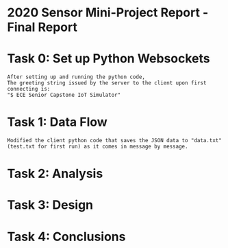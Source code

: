 # 2020 Sensor Mini-Project Report - Final Report

# Task 0: Set up Python Websockets

	After setting up and running the python code,
	The greeting string issued by the server to the client upon first connecting is: 
	"$ ECE Senior Capstone IoT Simulator"

# Task 1: Data Flow

	Modified the client python code that saves the JSON data to "data.txt" (test.txt for first run) as it comes in message by message.


# Task 2: Analysis

# Task 3: Design

# Task 4: Conclusions